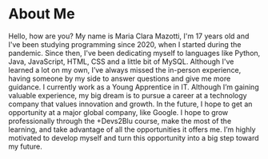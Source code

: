# About Me

   Hello, how are you? My name is Maria Clara Mazotti, I'm 17 years old and I've been studying programming since 2020, when I started during the pandemic. 
 Since then, I've been dedicating myself to languages ​​like Python, Java, JavaScript, HTML, CSS and a little bit of MySQL. 
   Although I've learned a lot on my own, I’ve always missed the in-person experience, having someone by my side to answer questions and give me more guidance. 
I currently work as a Young Apprentice in IT. Although I’m gaining valuable experience, my big dream is to pursue a career at a technology company that values 
innovation and growth. In the future, I hope to get an opportunity at a major global company, like Google. 
  I hope to grow professionally through the +Devs2Blu course, make the most of the learning, and take advantage of all the opportunities it offers me. 
I’m highly motivated to develop myself and turn this opportunity into a big step toward my future.
